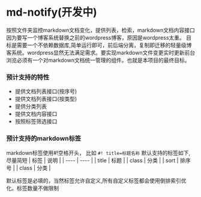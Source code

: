 # md-notify(开发中)
按照文件夹监控markdown文档变化，提供列表，检索，markdown文档内容接口
因为要写一个博客系统替换之前的wordpress博客，原因是wordpress太重。
目标是需要一个不依赖数据库,简单运行即可，前后端分离，复制即迁移的轻量级博客系统。wordpress显然无法满足需求。要实现markdown文件变更实时更新前台浏览必须有一个对markdown文档统一管理的组件。也就是本项目的最终目标。

### 预计支持的特性
- 提供文档列表接口(按序号)
- 提供文档列表接口(按类型)
- 提供分类列表
- 提供文档内容接口
- 按照标签筛选接口

### 预计支持的markdown标签
markdown标签使用#!空格开头， 比如 `#! title=标题名称`
默认支持的标签如下,尽量简短
|  标签   | 说明  |
|  ----  | ----  |
| title  | 标题 |
| class  | 分类 |
| sort  | 排序号 |
| class  | 分类 |

默认标签是必填的，当然标签允许自定义,所有自定义标签都会使用倒排索引优化。标签数量不做限制
